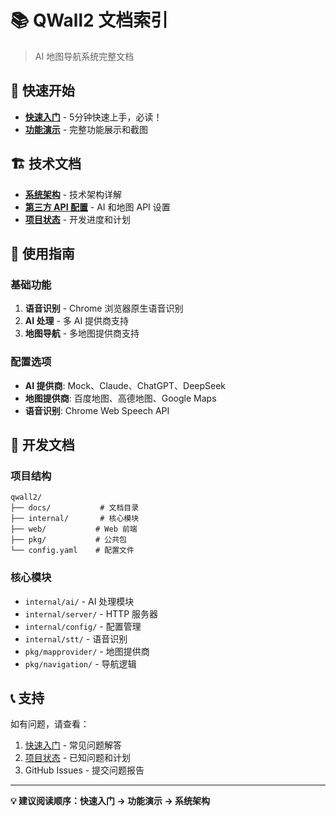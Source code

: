# 📚 QWall2 文档索引

> AI 地图导航系统完整文档

## 🚀 快速开始

- [**快速入门**](QUICKSTART.md) - 5分钟快速上手，必读！
- [**功能演示**](DEMO.md) - 完整功能展示和截图

## 🏗️ 技术文档

- [**系统架构**](ARCHITECTURE.md) - 技术架构详解
- [**第三方 API 配置**](THIRD_PARTY_API.md) - AI 和地图 API 设置
- [**项目状态**](STATUS.md) - 开发进度和计划

## 📖 使用指南

### 基础功能

1. **语音识别** - Chrome 浏览器原生语音识别
2. **AI 处理** - 多 AI 提供商支持
3. **地图导航** - 多地图提供商支持

### 配置选项

- **AI 提供商**: Mock、Claude、ChatGPT、DeepSeek
- **地图提供商**: 百度地图、高德地图、Google Maps
- **语音识别**: Chrome Web Speech API

## 🔧 开发文档

### 项目结构

```
qwall2/
├── docs/           # 文档目录
├── internal/       # 核心模块
├── web/           # Web 前端
├── pkg/           # 公共包
└── config.yaml    # 配置文件
```

### 核心模块

- `internal/ai/` - AI 处理模块
- `internal/server/` - HTTP 服务器
- `internal/config/` - 配置管理
- `internal/stt/` - 语音识别
- `pkg/mapprovider/` - 地图提供商
- `pkg/navigation/` - 导航逻辑

## 📞 支持

如有问题，请查看：

1. [快速入门](QUICKSTART.md) - 常见问题解答
2. [项目状态](STATUS.md) - 已知问题和计划
3. GitHub Issues - 提交问题报告

---

**💡 建议阅读顺序：快速入门 → 功能演示 → 系统架构**